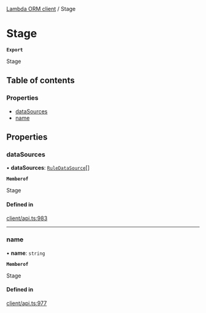 [Lambda ORM client](../README.md) / Stage

# Stage

**`Export`**

Stage

## Table of contents

### Properties

- [dataSources](Stage.md#datasources)
- [name](Stage.md#name)

## Properties

### dataSources

• **dataSources**: [`RuleDataSource`](RuleDataSource.md)[]

**`Memberof`**

Stage

#### Defined in

[client/api.ts:983](https://github.com/FlavioLionelRita/lambdaorm-client-node/blob/ef76354/src/lib/client/api.ts#L983)

___

### name

• **name**: `string`

**`Memberof`**

Stage

#### Defined in

[client/api.ts:977](https://github.com/FlavioLionelRita/lambdaorm-client-node/blob/ef76354/src/lib/client/api.ts#L977)
